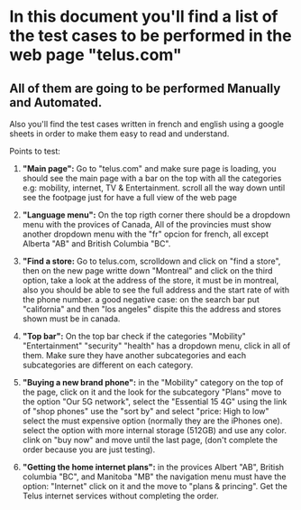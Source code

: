 
# In this document you'll find a list of the test cases to be performed in the web page "telus.com"  
All of them are going to be performed Manually and Automated. 
-------------------------------------------------------------

Also you'll find the test cases written in french and english using a google sheets in order to make them easy to read and understand. 

Points to test: 

1) __"Main page":__  Go to "telus.com" and make sure page is loading, you should see the main page with a bar on the top with all the categories
e.g: mobility, internet, TV & Entertainment. scroll all the way down until see the footpage just for have a full view of the web page

2) __"Language menu":__ On the top rigth corner there should be a dropdown menu with the provices of Canada, All of the provincies must show another 
dropdown menu with the "fr" opcion for french, all except Alberta "AB" and British Columbia "BC". 

3) __"Find a store:__ Go to telus.com, scrolldown and click on "find a store", then on the new page writte down "Montreal" and click on the third option,
take a look at the address of the store, it must be in montreal, also you should be able to see the full address and the start rate of with the phone number. 
a good negative case: on the search bar put "california" and then "los angeles" dispite this the address and stores shown must be in canada. 

4) __"Top bar":__ On the top bar check if the categories "Mobility" "Entertainment" "security" "health" has a dropdown menu, click in all of them.
Make sure they have another subcategories and each subcategories are different on each category. 

5) __"Buying a new brand phone":__ in the "Mobility" category on the top of the page, 
click on it and the look for the subcategory "Plans" 
move to the option "Our 5G network", select the "Essential 15 4G" using the link of "shop phones" 
use the "sort by" and select "price: High to low" 
select the must expensive option (normally they are the iPhones one). 
select the option with more internal storage (512GB) and use any color. 
clink on "buy now" and move until the last page, (don't complete the order because you are just testing).

6) __"Getting the home internet plans":__ in the provices Albert "AB", British columbia "BC", and Manitoba "MB" the navigation menu must have the option: "Internet" 
click on it and the move to "plans & princing". Get the Telus internet services without completing the order. 